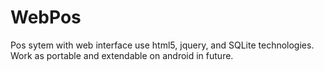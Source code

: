 WebPos
===========
Pos sytem with web interface use html5, jquery, and SQLite technologies. Work as portable and extendable on android in future.